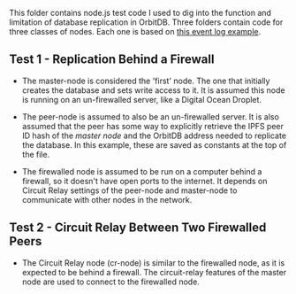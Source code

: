 This folder contains node.js test code I used to dig into the function and limitation of database replication in OrbitDB. Three folders contain code for three classes of nodes. Each one is based on [this event log example](https://github.com/orbitdb/orbit-db/blob/master/examples/eventlog.js).

## Test 1 - Replication Behind a Firewall

- The master-node is considered the 'first' node. The one that initially creates the database and sets write access to it. It is assumed this node is running on an un-firewalled server, like a Digital Ocean Droplet.

- The peer-node is assumed to also be an un-firewalled server. It is also assumed that the peer has some way to explicitly retrieve the IPFS peer ID hash of the *master node* and the OrbitDB address needed to replicate the database. In this example, these are saved as constants at the top of the file.

- The firewalled node is assumed to be run on a computer behind a firewall, so it doesn't have open ports to the internet. It depends on Circuit Relay settings of the peer-node and master-node to communicate with other nodes in the network.

## Test 2 - Circuit Relay Between Two Firewalled Peers

- The Circuit Relay node (cr-node) is similar to the firewalled node, as it is expected to be behind a firewall. The circuit-relay features of the master node are used to connect to the firewalled node.
